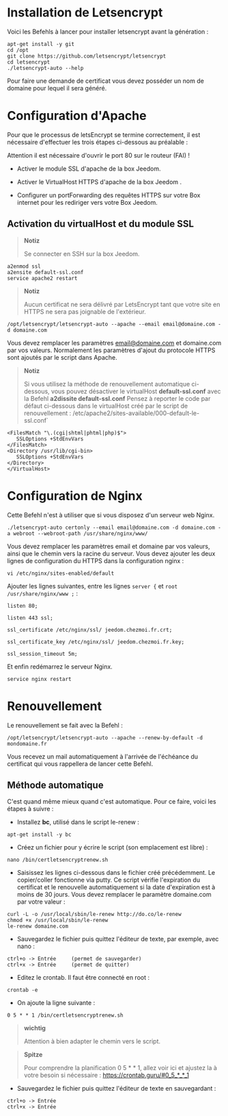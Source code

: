 Installation de Letsencrypt 
===========================

Voici les Befehls à lancer pour installer letsencrypt avant la
génération :

    apt-get install -y git
    cd /opt
    git clone https://github.com/letsencrypt/letsencrypt
    cd letsencrypt
    ./letsencrypt-auto --help

Pour faire une demande de certificat vous devez posséder un nom de
domaine pour lequel il sera généré.

Configuration d'Apache 
======================

Pour que le processus de letsEncrypt se termine correctement, il est
nécessaire d'effectuer les trois étapes ci-dessous au préalable :

Attention il est nécessaire d'ouvrir le port 80 sur le routeur (FAI) ! 

-   Activer le module SSL d'apache de la box Jeedom.

-   Activer le VirtualHost HTTPS d'apache de la box Jeedom .

-   Configurer un portForwarding des requêtes HTTPS sur votre Box
    internet pour les rediriger vers votre Box Jeedom.

Activation du virtualHost et du module SSL 
------------------------------------------

> **Notiz**
>
> Se connecter en SSH sur la box Jeedom.

    a2enmod ssl
    a2ensite default-ssl.conf
    service apache2 restart

> **Notiz**
>
> Aucun certificat ne sera délivré par LetsEncrypt tant que votre site
> en HTTPS ne sera pas joignable de l'extérieur.

    /opt/letsencrypt/letsencrypt-auto --apache --email email@domaine.com -d domaine.com

Vous devez remplacer les paramètres <email@domaine.com> et domaine.com
par vos valeurs. Normalement les paramètres d'ajout du protocole HTTPS
sont ajoutés par le script dans Apache.

> **Notiz**
>
> Si vous utilisez la méthode de renouvellement automatique ci-dessous,
> vous pouvez désactiver le virtualHost **default-ssl.conf** avec la
> Befehl **a2dissite default-ssl.conf** Pensez à reporter le code par
> défaut ci-dessous dans le virtualHost créé par le script de
> renouvellement :
> /etc/apache2/sites-available/000-default-le-ssl.conf\`

    <FilesMatch "\.(cgi|shtml|phtml|php)$">
       SSLOptions +StdEnvVars
    </FilesMatch>
    <Directory /usr/lib/cgi-bin>
       SSLOptions +StdEnvVars
    </Directory>
    </VirtualHost>

Configuration de Nginx 
======================

Cette Befehl n'est à utiliser que si vous disposez d'un serveur web
Nginx.

    ./letsencrypt-auto certonly --email email@domaine.com -d domaine.com -a webroot --webroot-path /usr/share/nginx/www/

Vous devez remplacer les paramètres email et domaine par vos valeurs,
ainsi que le chemin vers la racine du serveur. Vous devez ajouter les
deux lignes de configuration du HTTPS dans la configuration nginx :

    vi /etc/nginx/sites-enabled/default

Ajouter les lignes suivantes, entre les lignes `server {` et
`root /usr/share/nginx/www ;` :

    listen 80;

    listen 443 ssl;

    ssl_certificate /etc/nginx/ssl/ jeedom.chezmoi.fr.crt;

    ssl_certificate_key /etc/nginx/ssl/ jeedom.chezmoi.fr.key;

    ssl_session_timeout 5m;

Et enfin redémarrez le serveur Nginx.

    service nginx restart

Renouvellement 
==============

Le renouvellement se fait avec la Befehl :

    /opt/letsencrypt/letsencrypt-auto --apache --renew-by-default -d mondomaine.fr

Vous recevez un mail automatiquement à l'arrivée de l'échéance du
certificat qui vous rappellera de lancer cette Befehl.

Méthode automatique 
-------------------

C'est quand même mieux quand c'est automatique. Pour ce faire, voici les
étapes à suivre :

-   Installez **bc**, utilisé dans le script le-renew :

<!-- -->

    apt-get install -y bc

-   Créez un fichier pour y écrire le script (son emplacement est libre)
    :

<!-- -->

    nano /bin/certletsencryptrenew.sh

-   Saisissez les lignes ci-dessous dans le fichier créé précédemment.
    Le copier/coller fonctionne via putty. Ce script vérifie
    l'expiration du certificat et le renouvelle automatiquement si la
    date d'expiration est à moins de 30 jours. Vous devez remplacer le
    paramètre domaine.com par votre valeur :

<!-- -->

    curl -L -o /usr/local/sbin/le-renew http://do.co/le-renew
    chmod +x /usr/local/sbin/le-renew
    le-renew domaine.com

-   Sauvegardez le fichier puis quittez l'éditeur de texte, par exemple,
    avec nano :

<!-- -->

    ctrl+o -> Entrée     (permet de sauvegarder)
    ctrl+x -> Entrée     (permet de quitter)

-   Editez le crontab. Il faut être connecté en root :

<!-- -->

    crontab -e

-   On ajoute la ligne suivante :

<!-- -->

    0 5 * * 1 /bin/certletsencryptrenew.sh

> **wichtig**
>
> Attention à bien adapter le chemin vers le script.

> **Spitze**
>
> Pour comprendre la planification 0 5 \* \* 1, allez voir ici et
> ajustez la à votre besoin si nécessaire :
> <https://crontab.guru/#0_5_*_*_1>

-   Sauvegardez le fichier puis quittez l'éditeur de texte en
    sauvegardant :

<!-- -->

    ctrl+o -> Entrée
    ctrl+x -> Entrée
